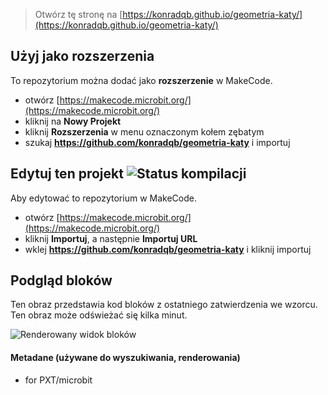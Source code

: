 
> Otwórz tę stronę na [https://konradqb.github.io/geometria-katy/](https://konradqb.github.io/geometria-katy/)

## Użyj jako rozszerzenia

To repozytorium można dodać jako **rozszerzenie** w MakeCode.

* otwórz [https://makecode.microbit.org/](https://makecode.microbit.org/)
* kliknij na **Nowy Projekt**
* kliknij **Rozszerzenia** w menu oznaczonym kołem zębatym
* szukaj **https://github.com/konradqb/geometria-katy** i importuj

## Edytuj ten projekt ![Status kompilacji](https://github.com/konradqb/geometria-katy/workflows/MakeCode/badge.svg)

Aby edytować to repozytorium w MakeCode.

* otwórz [https://makecode.microbit.org/](https://makecode.microbit.org/)
* kliknij **Importuj**, a następnie **Importuj URL**
* wklej **https://github.com/konradqb/geometria-katy** i kliknij importuj

## Podgląd bloków

Ten obraz przedstawia kod bloków z ostatniego zatwierdzenia we wzorcu.
Ten obraz może odświeżać się kilka minut.

![Renderowany widok bloków](https://github.com/konradqb/geometria-katy/raw/master/.github/makecode/blocks.png)

#### Metadane (używane do wyszukiwania, renderowania)

* for PXT/microbit
<script src="https://makecode.com/gh-pages-embed.js"></script><script>makeCodeRender("{{ site.makecode.home_url }}", "{{ site.github.owner_name }}/{{ site.github.repository_name }}");</script>
